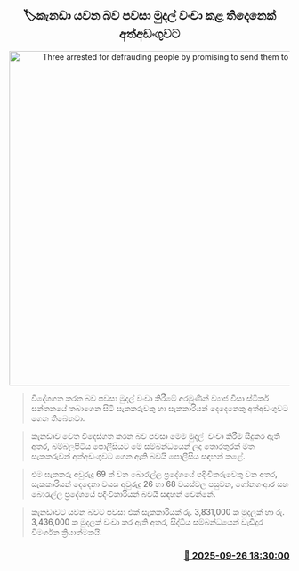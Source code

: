 <p align='center'><b><h2 align='center' title='Three arrested for defrauding people by promising to send them to Canada'>🏷කැනඩා යවන බව පවසා මුදල් වංචා කළ තිදෙනෙක් අත්අඩංගුවට</h2></b></p>
<p align='center'><img src='https://helakuru.sgp1.cdn.digitaloceanspaces.com/esana/images/lib/arrested2[1].jpg' width='600' alt='Three arrested for defrauding people by promising to send them to Canada'></p>

> විදේශගත කරන බව පවසා මුදල් වංචා කිරීමේ අරමුණින් ව්‍යාජ වීසා ස්ටිකර් සන්තකයේ තබාගෙන සිටි සැකකරුවකු හා සැකකාරියන් දෙදෙනෙකු අත්අඩංගුවට ගෙන තිබෙනවා.

> කැනඩාව වෙත විදෙස්ගත කරන බව පවසා මෙම මුදල්  වංචා කිරීම සිදුකර ඇති අතර, බම්බලපිටිය පොලීසියට මේ සම්බන්ධයෙන් ලද තොරතුරක් මත සැකකරුවන් අත්අඩංගුවට ගෙන ඇති බවයි පොලීසිය සඳහන් කළේ.

> එම සැකකරු අවුරුදු 69 ක් වන බොරැල්ල ප්‍රදේශයේ පදිංචිකරුවෙකු වන අතර, සැකකාරියන් දෙදෙනා වයස අවුරුදු 26 හා 68 වයස්වල පසුවන, ගෝනගංආර සහ බොරැල්ල ප්‍රදේශයේ පදිංචිකාරියන් බවයි සඳහන් වෙන්නේ.

> කැනඩාවට යවන බවට පවසා එක් සැකකාරියක් රු. 3,831,000 ක මුදලක් හා රු. 3,436,000 ක මුදලක් වංචා කර ඇති අතර, සිද්ධිය සම්බන්ධයෙන් වැඩිදුර විමර්ශන ක්‍රියාත්මකයි.



<h3 align='right'><a href='https://www.helakuru.lk/esana/p/114012/'>📅 2025-09-26 18:30:00</a></h3>
